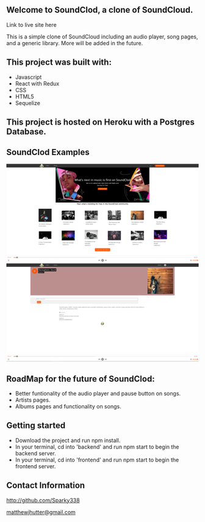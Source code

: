 
## Welcome to SoundClod, a clone of SoundCloud.
Link to live site here

This is a simple clone of SoundCloud including an audio player, song pages, and a generic library. More will be added in the future.

## This project was built with:
- Javascript
- React with Redux
- CSS
- HTML5
- Sequelize

## This project is hosted on Heroku with a Postgres Database.

## SoundClod Examples
![SoundClod-splash-page](./Readme-Assets/SoundClodSplash.png)
![SoundClod-song-page](./Readme-Assets/SoundClodSongPage.png)


## RoadMap for the future of SoundClod:
- Better funtionality of the audio player and pause button on songs.
- Artists pages.
- Albums pages and functionality on songs.

## Getting started
- Download the project and run npm install.
- In your terminal, cd into 'backend' and run npm start to begin the backend server.
- In your terminal, cd into 'frontend' and run npm start to begin the frontend server.

## Contact Information
http://github.com/Sparky338

matthewjhutter@gmail.com
